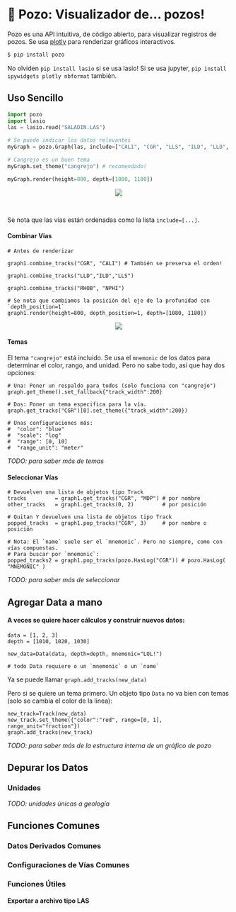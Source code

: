 # 🐰 Pozo: Visualizador de... pozos!

Pozo es una API intuitiva, de código abierto, para visualizar registros de pozos. Se usa [plotly](https://github.com/plotly/plotly.py) para renderizar gráficos interactivos.

```bash
$ pip install pozo
```

No olviden `pip install lasio` si se usa lasio! Si se usa jupyter, `pip install ipywidgets plotly nbformat` también.

## Uso Sencillo

```python
import pozo
import lasio
las = lasio.read("SALADIN.LAS")

# Se puede indicar los datos relevantes
myGraph = pozo.Graph(las, include=["CALI", "CGR", "LLS", "ILD", "LLD", "NPH", "RHOB"])

# Cangrejo es un buen tema
myGraph.set_theme("cangrejo") # recomendado!

myGraph.render(height=800, depth=[1080, 1180])

```
<p align="center"><img src="https://github.com/geopozo/pozo-py/blob/main/docs/log_example2.png" /> </p>

<br />

Se nota que las vías están ordenadas como la lista `include=[...]`.


#### Combinar Vias
```
# Antes de renderizar

graph1.combine_tracks("CGR", "CALI") # También se preserva el orden!

graph1.combine_tracks("LLD","ILD","LLS") 

graph1.combine_tracks("RHOB", "NPHI")

# Se nota que cambiamos la posición del eje de la profunidad con `depth_position=1`
graph1.render(height=800, depth_position=1, depth=[1080, 1180])
```
<p align="center"><img src="https://github.com/geopozo/pozo-py/blob/main/docs/log_example.png" /> </p>

#### Temas
El tema `"cangrejo"` está incluido. Se usa el `mnemonic` de los datos para determinar el color, rango, and unidad. Pero no sabe todo, así que hay dos opciones:
```
# Una: Poner un respaldo para todos (solo funciona con "cangrejo")
graph.get_theme().set_fallback{"track_width":200}

# Dos: Poner un tema especifica para la vía.
graph.get_tracks("CGR")[0].set_theme({"track_width":200})

# Unas configuraciones más:
#  "color": "blue"
#  "scale": "log"
#  "range": [0, 10]
#  "range_unit": "meter"
```

*TODO: para saber más de temas*

#### Seleccionar Vías

```
# Devuelven una lista de objetos tipo Track
tracks         = graph1.get_tracks("CGR", "MDP") # por nombre
other_tracks   = graph1.get_tracks(0, 2)         # por posición

# Quitan Y devuelven una lista de objetos tipo Track
popped_tracks  = graph1.pop_tracks("CGR", 3)     # por nombre o posición

# Nota: El `name` suele ser el `mnemonic`. Pero no siempre, como con vías compuestas.
# Para buscar por `mnemonic`:
popped_tracks2 = graph1.pop_tracks(pozo.HasLog("CGR")) # pozo.HasLog( "MNEMONIC" )
```

*TODO: para saber más de seleccionar*

## Agregar Data a mano

#### A veces se quiere hacer cálculos y construir nuevos datos:

```
data = [1, 2, 3]
depth = [1010, 1020, 1030]

new_data=Data(data, depth=depth, mnemonic="LOL!")

# todo Data requiere o un `mnemonic` o un `name`

```
Ya se puede llamar `graph.add_tracks(new_data)`

Pero si se quiere un tema primero. Un objeto tipo `Data` no va bien con temas (solo se cambia el color de la linea):

```
new_track=Track(new_data)
new_track.set_theme({"color":"red", range=[0, 1], range_unit="fraction"})
graph.add_tracks(new_track)
```

*TODO: para saber más de la estructura interna de un gráfico de pozo*

## Depurar los Datos

### Unidades

*TODO: unidades únicas a geología*

## Funciones Comunes

### Datos Derivados Comunes

### Configuraciones de Vías Comunes

### Funciones Útiles

#### Exportar a archivo tipo LAS
